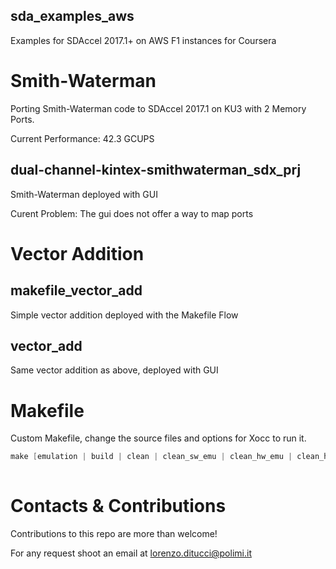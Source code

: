## sda_examples_aws
Examples for SDAccel 2017.1+ on AWS F1 instances for Coursera

# Smith-Waterman
Porting Smith-Waterman code to SDAccel 2017.1 on KU3 with 2 Memory Ports.

Current Performance: 42.3 GCUPS


## dual-channel-kintex-smithwaterman_sdx_prj
Smith-Waterman deployed with GUI

Curent Problem: The gui does not offer a way to map ports

# Vector Addition
## makefile_vector_add
Simple vector addition deployed with the Makefile Flow

## vector_add
Same vector addition as above, deployed with GUI


# Makefile
Custom Makefile, change the source files and options for Xocc to run it.

```C
make [emulation | build | clean | clean_sw_emu | clean_hw_emu | clean_hw | cleanall] TARGET=<sw_emu | hw_emu | hw>
 
```

# Contacts & Contributions

Contributions to this repo are more than welcome!

For any request shoot an email at lorenzo.ditucci@polimi.it
